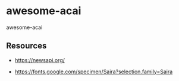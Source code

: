 # awesome-acai

awesome-acai

## Resources

- https://newsapi.org/

- https://fonts.google.com/specimen/Saira?selection.family=Saira
